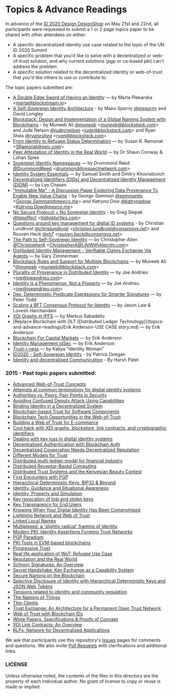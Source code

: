 Topics & Advance Readings
=========================

In advance of the [ID 2020 Design DesignShop](https://github.com/WebOfTrustInfo/ID2020DesignWorkshop) on May 21st and 22nd, all participants were requested to submit a 1 or 2 page topics paper to be shared with other attendees on either:
* A specific decentralized identity use case related to the topic of the UN ID 2020 Summit
* A specific problem that you'd like to solve with a decentralized or web-of-trust solution, and why current solutions (pgp or ca-based pki) can't address the problem
* A specific solution related to the decentralized identity or web-of-trust that you'd like others to use or contribute to.

The topic papers submitted are:


* [A Double Edge Sword of Having an Identity](/topics-and-advance-readings/double_edged_identity.md) — by Marta Piekarska \<marta@blockstream.io\>
* [A Self-Sovereign Identity Architecture](topics-and-advance-readings/a-self-sovereign-identity-architecture.pdf) - by Manu Sporny *[@msporny](https://twitter.com/manusporny?lang=en)* and David Longley
* [Blockstack: Design and Implementation of a Global Naming System with Blockchains](https://blockstack.org/blockstack.pdf) - by Muneeb Ali *[@muneeb](https://twitter.com/muneeb) \<muneeb@blockstack.com\>* and Jude Nelson *[@judecnelson](https://twitter.com/judecnelson) \<jude@blockstack.com\>* and Ryan Shea *[@ryaneshea](https://twitter.com/ryaneshea) \<ryan@blockstack.com\>*
* [From Identity to Refugee Status Determination](topics-and-advance-readings/identity_to_refugee_status_determination.md) — by Susan R. Ramonat  \<SRamonat@seic.com\>
* [Peer Attestation of Identity in the Real World](topics-and-advance-readings/PeerAttestationofIdentity.pdf) — by Dr Shaun Conway & Lohan Spies
* [Sovereign Identity Namespaces](topics-and-advance-readings/SovereignIdentityNamespaces.pdf) — by Drummond Reed [@DrummondReed](https://twitter.com/drummondreed?lang=en) \<drummond@respectnetwork.com\>
* [Identity System Essentials](topics-and-advance-readings/Identity-System-Essentials.pdf) — by Samuel Smith and Dmitry Khovratovich
* [Decentralized Identifiers (DIDs) and Decentralized Identity Management (DIDM)](topics-and-advance-readings/DID-Whitepaper.md) — by Les Chasen
* [“Immutable Me” - A Discussion Paper Exploring Data Provenance To Enable New Value Chains](topics-and-advance-readings/immutable-me.pdf) - by *George Samman [@sammantic](https://twitter.com/sammantic) \<[George.Samman@meeco.me](mailto:George.Samman@meeco.me)\>  and Katryna Dow [@katrynadow](https://twitter.com/katrynadow) \<[Katryna.Dow@meeco.me](mailto:Katryna.Dow@meeco.me)\>*
* [No Secure Protocol = No Sovereign Identity](topics-and-advance-readings/no-secure-protocol-equals-no-sovereign-identity.md) - by Greg Slepak *[@taoeffect](https://twitter.com/taoeffect) \<hi@okturtles.com\>*
* [Questions around key management for digital ID systems](topics-and-advance-readings/questions_around_key_management.md) - by Christian Lundkvist *[@chrislundkvist](https://twitter.com/chrislundkvist) \<christian.lundkvist@consensys.net\>* and Rouven Heck *[@rh7](https://twitter.com/rh7) \<rouven.heck@consensys.net\>*
* [The Path to Self-Sovereign Identity](topics-and-advance-readings/the-path-to-self-sovereign-identity.md) — by Christopher Allen *[@ChristopherA](https://twitter.com/ChristopherA) \<ChristopherA@LifeWithAlacrity.com\>*
* [Distibuted Identity Management - Verifiable Claims Exchange Via Agents](topics-and-advance-readings/DistibutedIdentityManagement-VerifiableClaimsExchangeViaAgents.pdf) — by Gary Zimmerman
* [Blockstack Rules and Support for Multiple Blockchains](topics-and-advance-readings/blockstack-rules-and-multiple-blockchains.md) — by Muneeb Ali *[@muneeb](https://twitter.com/muneeb) \<muneeb@blockstack.com\>
* [Plurality of Provenance in Distributed Identity](topics-and-advance-readings/Plurality%20of%20Provenance%20in%20Distributed%20Identity.Andrieu.2016.pdf) — by Joe Andrieu \<[joe@joeandrieu.com](mailto:joe@joeandrieu.com)\>
* [Identity is a Phenomenon, Not a Property](topics-and-advance-readings/Identity%20is%20a%20Phenomenon%20Not%20a%20Property.Andrieu.2016.pdf) — by Joe Andrieu \<[joe@joeandrieu.com](mailto:joe@joeandrieu.com)\>
* [Dex: Deterministic Predicate Expressions for Smarter Signatures](topics-and-advance-readings/DexPredicatesForSmarterSigs.md) — by Peter Todd
* [Scaling a BFT Consensus Protocol for Identity](topics-and-advance-readings/scaling-a-bft-consensus-protocol-for-identity.md) — by Jason Law & Lovesh Harchandani
* [XDI Graphs in IPFS](topics-and-advance-readings/XDI-Graphs-in-IPFS.md) — by Markus Sabadello
* [Replace Blockchain with DLT (Distributed Ledger Technology)](topics-and-advance-readings/Erik Anderson-USE CASE story.md) — by Erik Anderson
* [Blockchain For Capital Markets](topics-and-advance-readings/Blockchain_for_capital_markets.pdf) — by Erik Anderson
* [Identity Management IdSec](topics-and-advance-readings/PM_15_026_FIN2_IdSEC_160513.pdf) — by Erik Anderson
* [Trust-i-ness](topics-and-advance-readings/Trust-i-ness.md) — by Kaliya "Identity Woman"
* [ID2020 - Self-Sovereign Identity](topics-and-advance-readings/Rebooting%20Web%20of%20Trust%20Position%20MindMap%20-%20pre-reading%20DRAFT%20ID2020%20Summit%202016.pdf) - by Patrick Deegan
* [Identity and decentralised Communication]( https://github.com/WebOfTrustInfo/ID2020DesignWorkshop/blob/master/topics-and-advance-readings/Identity%20and%20decentralised%20communications.md ) - By Harsh Patel


### 2015 - Past topic papers submitted:

* [Advanced Web-of-Trust Concepts](https://github.com/WebOfTrustInfo/rebooting-the-web-of-trust/blob/master/topics-and-advance-readings/advanced-web-of-trust-concepts.md)
* [Attempts at common terminology for digital identity systems](https://github.com/WebOfTrustInfo/rebooting-the-web-of-trust/blob/master/topics-and-advance-readings/shared_terminology_for_digital_identity_systems.md)
* [Authorities vs. Peers: Pain Points in Security](https://github.com/WebOfTrustInfo/rebooting-the-web-of-trust/blob/master/topics-and-advance-readings/authorities-vs-peers--pain-points-in-security.md)
* [Avoiding Confused Deputy Attack Using Capabilities](https://github.com/WebOfTrustInfo/rebooting-the-web-of-trust/blob/master/topics-and-advance-readings/AvoidingConfusedDeputyAttackUsingCapabilities.md)
* [Binding Identity in a Decentralized System](https://github.com/WebOfTrustInfo/rebooting-the-web-of-trust/blob/master/topics-and-advance-readings/binding-identity-in-decentralized-system.md)
* [Blockchain-based Trust for Software Components](https://github.com/WebOfTrustInfo/rebooting-the-web-of-trust/blob/master/topics-and-advance-readings/code-and-file-signing.adoc)
* [Blockchain Tech Opportunities in the Web-of-Trust](https://github.com/WebOfTrustInfo/rebooting-the-web-of-trust/blob/master/topics-and-advance-readings/blockchain-opportunities.txt)
* [Building a Web of Trust for E-commerce](https://github.com/WebOfTrustInfo/rebooting-the-web-of-trust/blob/master/topics-and-advance-readings/decentralized_e-commerce.md)
* [Cool hack with XDI graphs, blockstore, link contracts, and cryptographic identifiers](https://github.com/WebOfTrustInfo/rebooting-the-web-of-trust/blob/master/topics-and-advance-readings/cool-hack-xdi-blockstore-bip32.md)
* [Dealing with key loss in digital identity systems](https://github.com/WebOfTrustInfo/rebooting-the-web-of-trust/blob/master/topics-and-advance-readings/dealing_with_key_loss_in_digital_identity.md)
* [Decentralized Authentication with Blockchain Auth](https://github.com/WebOfTrustInfo/rebooting-the-web-of-trust/blob/master/topics-and-advance-readings/Decentralized-Authentication-with-Blockchain-Auth.md)
* [Decentralized Cooperation Needs Decentralized Reputation](https://github.com/WebOfTrustInfo/rebooting-the-web-of-trust/blob/master/topics-and-advance-readings/DecentralizedCooperationNeedsDecentralizedReputation.md)
* [Different Models for Trust](https://github.com/WebOfTrustInfo/rebooting-the-web-of-trust/blob/master/topics-and-advance-readings/different-models-for-trust.md)
* [Distributed multi-ledger model for financial industry](https://github.com/WebOfTrustInfo/rebooting-the-web-of-trust/blob/master/topics-and-advance-readings/DistributedMulti-ledgerModelForFinancialIndustry.md)
* [Distributed Receptor-Based Computing](https://github.com/WebOfTrustInfo/rebooting-the-web-of-trust/blob/master/topics-and-advance-readings/Distributed_Receptor-Based_Computing.md)
* [Distributed Trust Systems and the Kenyesian Beauty Contest](https://github.com/WebOfTrustInfo/rebooting-the-web-of-trust/blob/master/topics-and-advance-readings/Distributed-Trust-Systems-and-the-Kenyesian-Beauty-Contest.md)
* [First Encounters with PGP](https://github.com/WebOfTrustInfo/rebooting-the-web-of-trust/blob/master/topics-and-advance-readings/FirstEncountersWithPGP.md)
* [Hierarchical Deterministic Keys: BIP32 & Beyond](https://github.com/WebOfTrustInfo/rebooting-the-web-of-trust/blob/master/topics-and-advance-readings/hierarchical-deterministic-keys--bip32-and-beyond.md)
* [Identity, Guidance and Situational Awareness](https://github.com/WebOfTrustInfo/rebooting-the-web-of-trust/blob/master/topics-and-advance-readings/Identity_Guidance_and_Situational_Awareness.md)
* [Identity, Property and Simulation](https://github.com/WebOfTrustInfo/rebooting-the-web-of-trust/blob/master/topics-and-advance-readings/Identity-Property-Simulation.md)
* [Key revocation of lost and stolen keys](https://github.com/WebOfTrustInfo/rebooting-the-web-of-trust/blob/master/topics-and-advance-readings/Key-revokation-of-lost-and-stolen-keys.md)
* [Key Transparency for End Users](https://github.com/WebOfTrustInfo/rebooting-the-web-of-trust/blob/master/topics-and-advance-readings/key-transparency-for-end-users.md)
* [Knowing When Your Digital Identity Has Been Compromised](https://github.com/WebOfTrustInfo/rebooting-the-web-of-trust/blob/master/topics-and-advance-readings/knowing-when-your-identity-has-been-compromised.md)
* [Lightning Network and Web of Trust](https://github.com/WebOfTrustInfo/rebooting-the-web-of-trust/blob/master/topics-and-advance-readings/lightning-network-and-web-of-trust.md)
* [Linked Local Names](https://github.com/WebOfTrustInfo/rebooting-the-web-of-trust/blob/master/topics-and-advance-readings/linked-local-names.md)
* [Multiplexed: a 'slightly radical' framing of identity](https://github.com/WebOfTrustInfo/rebooting-the-web-of-trust/blob/master/topics-and-advance-readings/multiplexed--a-slightly-radical-framing-of-identity.md)
* [Modern PKI: Identity Assertions Forming Trust Networks](https://github.com/WebOfTrustInfo/rebooting-the-web-of-trust/blob/master/topics-and-advance-readings/modern-pki-identity-assertions.md)
* [PGP Paradigm](https://github.com/WebOfTrustInfo/rebooting-the-web-of-trust/blob/master/topics-and-advance-readings/PGP-Paradigm.pdf)
* [PKI Tools in EVM-based blockchains](https://github.com/WebOfTrustInfo/rebooting-the-web-of-trust/blob/master/topics-and-advance-readings/pki_tools_in_evm_blockchains.md)
* [Progressive Trust](https://github.com/WebOfTrustInfo/rebooting-the-web-of-trust/blob/master/topics-and-advance-readings/progressive-trust.md)
* [Real life application of WoT: Refugee Use Case](https://github.com/WebOfTrustInfo/rebooting-the-web-of-trust/blob/master/topics-and-advance-readings/refugee-use-case.md)
* [Reputation and the Real World](https://github.com/WebOfTrustInfo/rebooting-the-web-of-trust/blob/master/topics-and-advance-readings/ReputationAndTheRealWorld.md)
* [Schnorr Signatures: An Overview](https://github.com/WebOfTrustInfo/rebooting-the-web-of-trust/blob/master/topics-and-advance-readings/Schnorr-Signatures--An-Overview.md)
* [Secret Handshake: Key Exchange as a Capability System](https://github.com/WebOfTrustInfo/rebooting-the-web-of-trust/blob/master/topics-and-advance-readings/key-exchange-as-capability-system.md)
* [Secure Naming on the Blockchain](https://github.com/WebOfTrustInfo/rebooting-the-web-of-trust/blob/master/topics-and-advance-readings/Secure-Naming-on-the-Blockchain.md)
* [Selective Disclosure of Identity with Hierarchical Deterministic Keys and JSON Web Tokens](https://github.com/WebOfTrustInfo/rebooting-the-web-of-trust/blob/master/topics-and-advance-readings/Selective-Disclosure-of-Identity.md)
* [Tensions related to identity and community regulation](https://github.com/WebOfTrustInfo/rebooting-the-web-of-trust/blob/master/topics-and-advance-readings/tensions-related-to-identity-and-community-regulation.md)
* [The Naming of Things](https://github.com/WebOfTrustInfo/rebooting-the-web-of-trust/blob/master/topics-and-advance-readings/The-Naming-of-Things.txt)
* [Thin Clients](https://github.com/WebOfTrustInfo/rebooting-the-web-of-trust/blob/master/topics-and-advance-readings/thin-clients.md)
* [Trust Exchange: An Architecture for a Permanent Open Trust Network](https://github.com/WebOfTrustInfo/rebooting-the-web-of-trust/blob/master/topics-and-advance-readings/Trust-Exchange-An-Architecture-for-a-Permanent-Open-Trust-Network.md)
* [Web of Trust with Blockchain IDs](https://github.com/WebOfTrustInfo/rebooting-the-web-of-trust/blob/master/topics-and-advance-readings/Web-of-Trust-with-Blockchain-IDs.md)
* [White Papers, Specifications & Proofs of Concept](https://github.com/WebOfTrustInfo/rebooting-the-web-of-trust/blob/master/topics-and-advance-readings/white-papers--specifications---and-proof-of-concept-code.md)
* [XDI Link Contracts: An Overview](https://github.com/WebOfTrustInfo/rebooting-the-web-of-trust/blob/master/topics-and-advance-readings/xdi-link-contracts.md)
* [RLPx: Network for Decentralized Applications](https://github.com/WebOfTrustInfo/rebooting-the-web-of-trust/blob/master/topics-and-advance-readings/rlpx.md)

We ask that participants use this repository's [Issues](https://github.com/WebOfTrustInfo/ID2020DesignWorkshop/issues) pages for comments and questions. We also invite [Pull Requests](https://github.com/WebOfTrustInfo/ID2020DesignWorkshop/pulls) with clarifications and additional links.

### LICENSE

Unless otherwise noted, the contents of the files in this directory are the property of each individual author. No grant of license to copy or reuse is made or implied.
